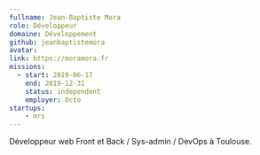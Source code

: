 ```yaml
---
fullname: Jean-Baptiste Mora
role: Développeur
domaine: Développement
github: jeanbaptistemora
avatar: 
link: https://moramora.fr
missions: 
  - start: 2019-06-17
    end: 2019-12-31
    status: independent
    employer: Octo
startups: 
    - mrs
---
```


Développeur web Front et Back / Sys-admin / DevOps à Toulouse.
